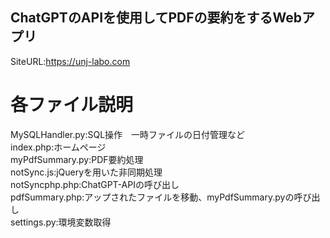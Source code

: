 ## ChatGPTのAPIを使用してPDFの要約をするWebアプリ  
SiteURL:https://unj-labo.com  

# 各ファイル説明  
MySQLHandler.py:SQL操作　一時ファイルの日付管理など  
index.php:ホームページ  
myPdfSummary.py:PDF要約処理  
notSync.js:jQueryを用いた非同期処理  
notSyncphp.php:ChatGPT-APIの呼び出し  
pdfSummary.php:アップされたファイルを移動、myPdfSummary.pyの呼び出し  
settings.py:環境変数取得  
